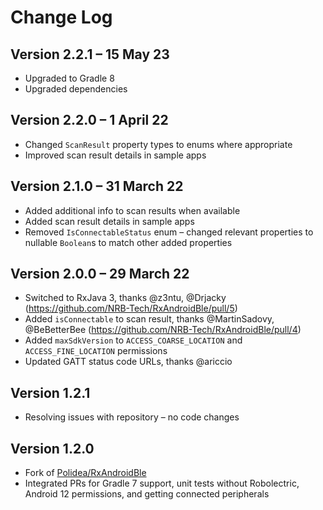 Change Log
==========

## Version 2.2.1 – 15 May 23

* Upgraded to Gradle 8
* Upgraded dependencies

## Version 2.2.0 – 1 April 22

* Changed `ScanResult` property types to enums where appropriate
* Improved scan result details in sample apps

## Version 2.1.0 – 31 March 22

* Added additional info to scan results when available
* Added scan result details in sample apps
* Removed `IsConnectableStatus` enum – changed relevant properties to nullable `Boolean`s to match other added properties

## Version 2.0.0 – 29 March 22
* Switched to RxJava 3, thanks @z3ntu, @Drjacky (https://github.com/NRB-Tech/RxAndroidBle/pull/5)
* Added `isConnectable` to scan result, thanks @MartinSadovy, @BeBetterBee (https://github.com/NRB-Tech/RxAndroidBle/pull/4)
* Added `maxSdkVersion` to `ACCESS_COARSE_LOCATION` and `ACCESS_FINE_LOCATION` permissions
* Updated GATT status code URLs, thanks @ariccio

## Version 1.2.1
* Resolving issues with repository – no code changes

## Version 1.2.0
* Fork of [Polidea/RxAndroidBle](https://github.com/Polidea/RxAndroidBle)
* Integrated PRs for Gradle 7 support, unit tests without Robolectric, Android 12 permissions, and getting connected peripherals
